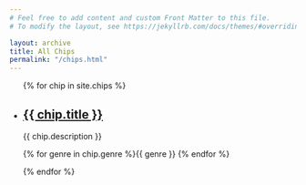 ```yaml
---
# Feel free to add content and custom Front Matter to this file.
# To modify the layout, see https://jekyllrb.com/docs/themes/#overriding-theme-defaults

layout: archive
title: All Chips
permalink: "/chips.html"
---
```

<ul>
  {% for chip in site.chips %}
    <li>
      <a href="{{ chip.url }}"><h2>{{ chip.title }}</h2></a>
      <p>{{ chip.description }}</p>
      <p>{% for genre in chip.genre %}{{ genre }} {% endfor %}</p>
    </li>
  {% endfor %}
</ul>
